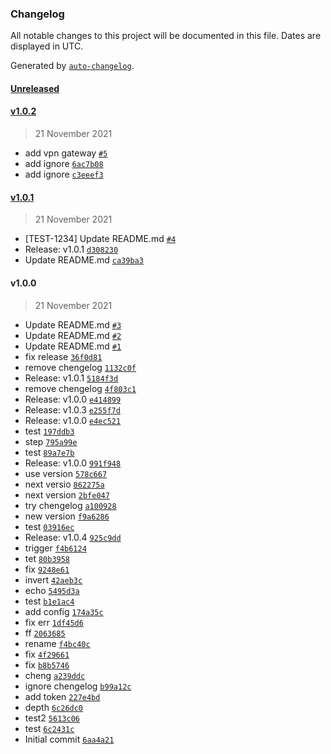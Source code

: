 ### Changelog

All notable changes to this project will be documented in this file. Dates are displayed in UTC.

Generated by [`auto-changelog`](https://github.com/CookPete/auto-changelog).

#### [Unreleased](https://github.com/pasqualedevita/test-release/compare/v1.0.2...HEAD)

#### [v1.0.2](https://github.com/pasqualedevita/test-release/compare/v1.0.1...v1.0.2)

> 21 November 2021

- add vpn gateway [`#5`](https://github.com/pasqualedevita/test-release/pull/5)
- add ignore [`6ac7b08`](https://github.com/pasqualedevita/test-release/commit/6ac7b0840b88a5e3cb9a1254ae63486e59580cb8)
- add ignore [`c3eeef3`](https://github.com/pasqualedevita/test-release/commit/c3eeef3f14f34dccd3602f50e0bd45c4c9845455)

#### [v1.0.1](https://github.com/pasqualedevita/test-release/compare/v1.0.0...v1.0.1)

> 21 November 2021

- [TEST-1234] Update README.md [`#4`](https://github.com/pasqualedevita/test-release/pull/4)
- Release: v1.0.1 [`d308230`](https://github.com/pasqualedevita/test-release/commit/d308230ad8e107d3b0b1acfe4bca1f848bfa6ef1)
- Update README.md [`ca39ba3`](https://github.com/pasqualedevita/test-release/commit/ca39ba3d63971c98f4cd6261f9be7b66efe7a7b9)

#### v1.0.0

> 21 November 2021

- Update README.md [`#3`](https://github.com/pasqualedevita/test-release/pull/3)
- Update README.md [`#2`](https://github.com/pasqualedevita/test-release/pull/2)
- Update README.md [`#1`](https://github.com/pasqualedevita/test-release/pull/1)
- fix release [`36f0d81`](https://github.com/pasqualedevita/test-release/commit/36f0d81e68c7bf9e4808247b90341a682a5ececc)
- remove chengelog [`1132c0f`](https://github.com/pasqualedevita/test-release/commit/1132c0fe5afc1d86d728c0a149e898b4dbb0d6b5)
- Release: v1.0.1 [`5184f3d`](https://github.com/pasqualedevita/test-release/commit/5184f3d852ae5b81a754249a9611e1a961183823)
- remove chengelog [`4f803c1`](https://github.com/pasqualedevita/test-release/commit/4f803c1d80621d20b0838e70465b8bdae394ba47)
- Release: v1.0.0 [`e414899`](https://github.com/pasqualedevita/test-release/commit/e41489972449c01f5c8e8f63a6bdef913e7d7a4d)
- Release: v1.0.3 [`e255f7d`](https://github.com/pasqualedevita/test-release/commit/e255f7d0d388ae563ef0ef35de73776e2f78375d)
- Release: v1.0.0 [`e4ec521`](https://github.com/pasqualedevita/test-release/commit/e4ec521b5f2ff76c4e1774f9b760b39cd17a092f)
- test [`197ddb3`](https://github.com/pasqualedevita/test-release/commit/197ddb3937d9f3594034e2eaabb333f892660af1)
- step [`795a99e`](https://github.com/pasqualedevita/test-release/commit/795a99ec5b4cdf087c25332f6cddf39cffaa6b71)
- test [`89a7e7b`](https://github.com/pasqualedevita/test-release/commit/89a7e7bc77c4f2da30cc8b4af8ecbd7bb44a5f42)
- Release: v1.0.0 [`991f948`](https://github.com/pasqualedevita/test-release/commit/991f948fbe3aefdcfcf73bbb4d3e6b8949518679)
- use version [`578c667`](https://github.com/pasqualedevita/test-release/commit/578c667e33c7a60c68f56dd4da523566f356023b)
- next versio [`862275a`](https://github.com/pasqualedevita/test-release/commit/862275a3929935d64f0d51cc3bb7d12ae0776444)
- next version [`2bfe047`](https://github.com/pasqualedevita/test-release/commit/2bfe0475c0796478cf9ab029d459ee09338c8960)
- try chengelog [`a100928`](https://github.com/pasqualedevita/test-release/commit/a1009283066b1addcb27d82efa66a29c023b38ae)
- new version [`f9a6286`](https://github.com/pasqualedevita/test-release/commit/f9a62867f5e49f3b24f11748aba525c589190f33)
- test [`03916ec`](https://github.com/pasqualedevita/test-release/commit/03916ec99e1b3846837fb57b080d4fff78359d3c)
- Release: v1.0.4 [`925c9dd`](https://github.com/pasqualedevita/test-release/commit/925c9dda63225c9d263bfffeb5031bb3727cce6c)
- trigger [`f4b6124`](https://github.com/pasqualedevita/test-release/commit/f4b6124cd9e6bc7876ccb52d8b1db22a868e3d76)
- tet [`80b3958`](https://github.com/pasqualedevita/test-release/commit/80b39586f969d73c8c4c47405bc1669b00cb5171)
- fix [`9248e61`](https://github.com/pasqualedevita/test-release/commit/9248e61dfb52876181e562f06891a05b4fe5250d)
- invert [`42aeb3c`](https://github.com/pasqualedevita/test-release/commit/42aeb3c8aa157fff6fb02ff301e70dbb7dc99ad5)
- echo [`5495d3a`](https://github.com/pasqualedevita/test-release/commit/5495d3a322357738823a6c23ffef93e77814e2d8)
- test [`b1e1ac4`](https://github.com/pasqualedevita/test-release/commit/b1e1ac42060181e410479c37dd704af2384c8a17)
- add config [`174a35c`](https://github.com/pasqualedevita/test-release/commit/174a35cf7a9bf1c402c702f9ed27ea64619edf69)
- fix err [`1df45d6`](https://github.com/pasqualedevita/test-release/commit/1df45d66e44e76fca2ea98b93f4ff46d620da241)
- ff [`2063685`](https://github.com/pasqualedevita/test-release/commit/2063685a95fbcaec65141e737a7a81bc17eb448b)
- rename [`f4bc40c`](https://github.com/pasqualedevita/test-release/commit/f4bc40c339f461cbdb4a9bc2ac773cefa197a06d)
- fix [`4f29661`](https://github.com/pasqualedevita/test-release/commit/4f2966174843bc3972b8877af18f7fc188ba4c68)
- fix [`b8b5746`](https://github.com/pasqualedevita/test-release/commit/b8b574622c65ee0457829b21d6a8f031670e7fe8)
- cheng [`a239ddc`](https://github.com/pasqualedevita/test-release/commit/a239ddc000ae4677014f5122f0168fefc1de0159)
- ignore chengelog [`b99a12c`](https://github.com/pasqualedevita/test-release/commit/b99a12ce9a11e31d7048df19df7f33d460c6ad08)
- add token [`227e4bd`](https://github.com/pasqualedevita/test-release/commit/227e4bd5a9666a550de76528ed651f3773de0a47)
- depth [`6c26dc0`](https://github.com/pasqualedevita/test-release/commit/6c26dc08832ef6d03f5bbef308a86b67dc323e4a)
- test2 [`5613c06`](https://github.com/pasqualedevita/test-release/commit/5613c06e974297ccafdad562175afc213b60644f)
- test [`6c2431c`](https://github.com/pasqualedevita/test-release/commit/6c2431ce41571912133d169d5b714713f6c620b3)
- Initial commit [`6aa4a21`](https://github.com/pasqualedevita/test-release/commit/6aa4a216fe3b2b776b059945802b7706f047cab9)
